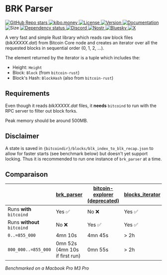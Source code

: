 # BRK Parser

<p align="left">
  <a href="https://github.com/bitcoinresearchkit/brk">
    <img alt="GitHub Repo stars" src="https://img.shields.io/github/stars/bitcoinresearchkit/brk?style=social">
  </a>
  <a href="https://kibo.money">
    <img alt="kibo.money" src="https://img.shields.io/badge/showcase-kib%C5%8D.money-orange">
  </a>
  <a href="https://github.com/bitcoinresearchkit/brk/blob/main/LICENSE.md">
    <img src="https://img.shields.io/crates/l/brk" alt="License" />
  </a>
  <a href="https://crates.io/crates/brk_parser">
    <img src="https://img.shields.io/crates/v/brk_parser" alt="Version" />
  </a>
  <a href="https://docs.rs/brk_parser">
    <img src="https://img.shields.io/docsrs/brk_parser" alt="Documentation" />
  </a>
  <img src="https://img.shields.io/crates/size/brk_parser" alt="Size" />
  <a href="https://deps.rs/crate/brk_parser">
    <img src="https://deps.rs/crate/brk_parser/latest/status.svg" alt="Dependency status">
  </a>
  <a href="https://discord.gg/HaR3wpH3nr">
    <img src="https://img.shields.io/discord/1350431684562124850?label=discord" alt="Discord" />
  </a>
  <a href="https://primal.net/p/nprofile1qqsfw5dacngjlahye34krvgz7u0yghhjgk7gxzl5ptm9v6n2y3sn03sqxu2e6">
    <img src="https://img.shields.io/badge/nostr-purple?link=https%3A%2F%2Fprimal.net%2Fp%2Fnprofile1qqsfw5dacngjlahye34krvgz7u0yghhjgk7gxzl5ptm9v6n2y3sn03sqxu2e6" alt="Nostr" />
  </a>
  <a href="https://bsky.app/profile/bitcoinresearchkit.org">
    <img src="https://img.shields.io/badge/bluesky-blue?link=https%3A%2F%2Fbsky.app%2Fprofile%2Fbitcoinresearchkit.org" alt="Bluesky" />
  </a>
  <a href="https://x.com/0xbrk">
    <img src="https://img.shields.io/badge/x.com-black" alt="X" />
  </a>
</p>

A very fast and simple Rust library which reads raw block files (*blkXXXXX.dat*) from Bitcoin Core node and creates an iterator over all the requested blocks in sequential order (0, 1, 2, ...).

The element returned by the iterator is a tuple which includes the:
- Height: `Height`
- Block: `Block` (from `bitcoin-rust`)
- Block's Hash: `BlockHash` (also from `bitcoin-rust`)

## Requirements

Even though it reads *blkXXXXX.dat* files, it **needs** `bitcoind` to run with the RPC server to filter out block forks.

Peak memory should be around 500MB.

## Disclaimer

A state is saved in `{bitcoindir}/blocks/blk_index_to_blk_recap.json` to allow for faster starts (see benchmark below) but doesn't yet support locking. Thus it is recommended to run one instance of `brk_parser` at a time.

## Comparaison

|  | [brk_parser](https://crates.io/crates/brk_parser) | [bitcoin-explorer (deprecated)](https://crates.io/crates/bitcoin-explorer) | [blocks_iterator](https://crates.io/crates/blocks_iterator) |
| --- | --- | --- | --- |
| Runs **with** `bitcoind` | Yes ✅ | No ❌ | Yes ✅ |
| Runs **without** `bitcoind` | No ❌ | Yes ✅ | Yes ✅ |
| `0..=855_000` | 4mn 10s | 4mn 45s | > 2h |
| `800_000..=855_000` | 0mn 52s (4mn 10s if first run) | 0mn 55s | > 2h |

*Benchmarked on a Macbook Pro M3 Pro*
